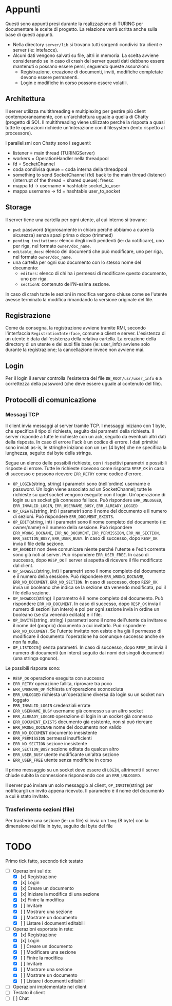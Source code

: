 # Appunti
Questi sono appunti presi durante la realizzazione di TURING per documentare le
scelte di progetto. La relazione verrà scritta anche sulla base di questi
appunti.

- Nella directory `server/lib` si trovano tutti sorgenti condivisi tra client e
server (ie: intefacce).
- Alcuni dati vengono salvati su file, altri in memoria. La scelta avviene
considerando se in caso di crash del server questi dati debbano essere
mantenuti o possano essere persi, seguendo queste assunzioni:
    - Registrazione, creazione di documenti, inviti, modifiche completate
    devono essere permanenti.
    - Login e modifiche in corso possono essere volatili.

## Architettura
Il server utilizza multithreading e multiplexing per gestire più client
contemporaneamente, con un'architettura uguale a quella di Chatty (progetto di
SO). Il multithreading viene utilizzato perché la risposta a quasi tutte le
operazioni richiede un'interazione con il filesystem (lento rispetto al
processore).

I parallelismi con Chatty sono i seguenti:
- listener = main thread (TURINGServer)
- workers = OperationHandler nella threadpool
- fd = SocketChannel
- coda condivisa queue = coda interna della threadpool
- something to send SocketChannel (fd) back to the main thread (listener)
    (interrupt of the thread + shared queue): freesc
- mappa fd -> username = hashtable socket_to_user
- mappa username -> fd = hashtable user_to_socket

## Storage
Il server tiene una cartella per ogni utente, al cui interno si trovano:
- `pwd`: password (rigorosamente in chiaro perché abbiamo a cuore la sicurezza)
    senza spazi prima o dopo (trimmed)
- `pending_invitations`: elenco degli inviti pendenti (ie: da notificare), uno
    per riga, nel formato `owner/doc_name`.
- `editable_docs`: elenco dei documenti che può modificare, uno per riga, nel
    formato `owner/doc_name`.
- una cartella per ogni suo documento con lo stesso nome del documento:
    - `editors`: elenco di chi ha i permessi di modificare questo documento,
        uno per riga.
    - `sectionN`: contenuto dell'N-esima sezione.

In caso di crash tutte le sezioni in modifica vengono chiuse come se l'utente
avesse terminato la modifica rimandando la versione originale del file.

## Registrazione
Come da consegna, la registrazione avviene tramite RMI, secondo l'interfaccia
`RegistrationInterface`, comune a client e server. L'esistenza di un utente è
data dall'esistenza della relativa cartella.
La creazione della directory di un utente e dei suoi file base (ie: user_info)
avviene solo durante la registrazione; la cancellazione invece non avviene mai.

## Login
Per il login il server controlla l'esistenza del file `DB_ROOT/usr/user_info` e
a correttezza della password (che deve essere uguale al contenuto del file).

## Protocolli di comunicazione
### Messagi TCP
Il client invia messaggi al server tramite TCP. I messaggi iniziano con 1 byte,
che specifica il tipo di richiesta, seguito dai parametri della richiesta. Il
server risponde a tutte le richieste con un ack, seguito da eventuali altri
dati della risposta. In caso di errore l'ack è un codice di errore. I dati
primitivi sono inviati as-is, le stringhe iniziano con un `int` (4 byte) che ne
specifica la lunghezza, seguito dai byte della stringa.

Segue un elenco delle possibili richieste, con i rispettivi parametri e
possibili risposte di errore. Tutte le richieste ricevono come risposta
`RESP_OK` in caso di successo e possono ricevere `ERR_RETRY` come codice
d'errore.
- `OP_LOGIN`(string, string) i parametri sono (nell'ordine) username e password.
    Un login viene associato ad un SocketChannel; tutte le richieste su quel
    socket vengono eseguite con il login. Un'operazione di login su un socket
    già connesso fallisce. Può rispondere `ERR_UNLOGGED`, `ERR_INVALID_LOGIN`,
    `ERR_USERNAME_BUSY`, `ERR_ALREADY_LOGGED`
- `OP_CREATE`(string, int) i parametri sono il nome del documento e il numero di
    sezioni. Può rispondere `ERR_DOCUMENT_EXISTS`.
- `OP_EDIT`(string, int) i parametri sono il nome completo del documento
    (ie: owner/name) e il numero della sessione. Può rispondere
    `ERR_WRONG_DOCNAME`, `ERR_NO_DOCUMENT`, `ERR_PERMISSION`, `ERR_NO_SECTION`,
    `ERR_SECTION_BUSY`, `ERR_USER_BUSY`. In caso di successo, dopo `RESP_OK`
    invia il file della sezione.
- `OP_ENDEDIT` non deve comunicare niente perché l'utente e l'edit corrente
    sono già noti al server. Può rispondere `ERR_USER_FREE`. In caso di
    successo, dopo `RESP_OK` il server si aspetta di ricevere il file
    modificato dal client.
- `OP_SHOWSEC`(string, int) i parametri sono il nome completo del documento e
    il numero della sessione. Può rispondere `ERR_WRONG_DOCNAME`,
    `ERR_NO_DOCUMENT`, `ERR_NO_SECTION`. In caso di successo, dopo `RESP_OK`
    invia un booleano che indica se la sezione sta venendo modificata, poi il
    file della sezione.
- `OP_SHOWDOC`(string) il parametro è il nome completo del documento. Può
    rispondere `ERR_NO_DOCUMENT`. In caso di successo, dopo `RESP_OK` invia il
    numero di sezioni (un intero) e poi per ogni sezione invia in ordine un
    booleano (se sta venendo editata) e il file.
- `OP_INVITE`(string, string) i parametri sono il nome dell'utente da invitare
    e il nome del (proprio) documento a cui invitarlo. Può rispondere
    `ERR_NO_DOCUMENT`. Se l'utente invitato non esiste o ha già il permesso di
    modificare il documento l'operazione ha comunque successo anche se non fa
    nulla.
- `OP_LISTDOCS`() senza parametri. In caso di successo, dopo `RESP_OK` invia il
    numero di documenti (un intero) seguito dai nomi dei singoli documenti (una
    stringa ognuno).

Le possibili risposte sono:
- `RESP_OK` operazione eseguita con successo
- `ERR_RETRY` operazione fallita, riprovare tra poco
- `ERR_UNKNOWN_OP` richiesta un'operazione sconosciuta
- `ERR_UNLOGGED` richiesta un'operazione diversa da login su un socket non
    loggato
- `ERR_INVALID_LOGIN` credenziali errate
- `ERR_USERNAME_BUSY` username già connesso su un altro socket
- `ERR_ALREADY_LOGGED` operazione di login in un socket già connesso
- `ERR_DOCUMENT_EXISTS` documento già esistente, non si può ricreare
- `ERR_WRONG_DOCNAME` nome del documento non valido
- `ERR_NO_DOCUMENT` documento inesistente
- `ERR_PERMISSION` permessi insufficienti
- `ERR_NO_SECTION` sezione inesistente
- `ERR_SECTION_BUSY` sezione editata da qualcun altro
- `ERR_USER_BUSY` utente modificante un'altra sezione
- `ERR_USER_FREE` utente senza modifiche in corso


Il primo messaggio su un socket deve essere di `LOGIN`, altrimenti il server
chiude subito la connessione rispondendo con un `ERR_UNLOGGED`.

Il server può inviare un solo messaggio al client, `OP_INVITE`(string) per
notificargli un invito appena ricevuto. Il parametro è il nome del documento a
cui è stato invitato.

### Trasferimento sezioni (file)
Per trasferire una sezione (ie: un file) si invia un `long` (8 byte) con la
dimensione del file in byte, seguito dai byte del file

# TODO
Primo tick fatto, secondo tick testato
- [ ] Operazioni sul db:
  - [x] [x] Registrazione
  - [x] [x] Login
  - [x] [x] Creare un documento
  - [x] [x] Iniziare la modifica di una sezione
  - [x] [x] Finire la modifica
  - [x] [ ] Invitare
  - [x] [ ] Mostrare una sezione
  - [x] [ ] Mostrare un documento
  - [x] [ ] Listare i documenti editabili
- [ ] Operazioni esportate in rete:
  - [x] [x] Registrazione
  - [x] [x] Login
  - [x] [ ] Creare un documento
  - [x] [ ] Modificare una sezione
  - [x] [ ] Finire la modifica
  - [x] [ ] Invitare
  - [x] [ ] Mostrare una sezione
  - [x] [ ] Mostrare un documento
  - [x] [ ] Listare i documenti editabili
- [ ] Operazioni implementate nel client
- [ ] Testato il client
- [ ] [ ] Chat
